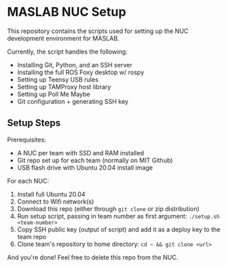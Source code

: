 # MASLAB NUC Setup

This repository contains the scripts used for setting up the NUC development
environment for MASLAB.

Currently, the script handles the following:
- Installing Git, Python, and an SSH server
- Installing the full ROS Foxy desktop w/ rospy
- Setting up Teensy USB rules
- Setting up TAMProxy host library
- Setting up Poll Me Maybe
- Git configuration + generating SSH key

## Setup Steps

Prerequisites:
- A NUC per team with SSD and RAM installed
- Git repo set up for each team (normally on MIT Github)
- USB flash drive with Ubuntu 20.04 install image

For each NUC:
1. Install full Ubuntu 20.04
2. Connect to Wifi network(s)
3. Download this repo (either through `git clone` or zip distribution)
4. Run setup script, passing in team number as first argument: `./setup.sh <team-number>`
5. Copy SSH public key (output of script) and add it as a deploy key to the team
   repo
6. Clone team's repository to home directory: `cd ~ && git clone <url>`

And you're done! Feel free to delete this repo from the NUC.
